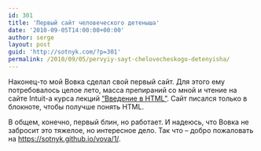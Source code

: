 ```yaml
---
id: 301
title: 'Первый сайт человеческого детеныша'
date: '2010-09-05T14:00:00+00:00'
author: serge
layout: post
guid: 'http://sotnyk.com/?p=301'
permalink: /2010/09/05/pervyiy-sayt-chelovecheskogo-detenyisha/
---
```


Наконец-то мой Вовка сделал свой первый сайт. Для этого ему потребовалось целое лето, масса препираний со мной и чтение на сайте Intuit-a курса лекций [“Введение в HTML”](http://www.intuit.ru/department/internet/htmlintro/). Сайт писался только в блокноте, чтобы получше понять HTML.

В общем, конечно, первый блин, но работает. И надеюсь, что Вовка не забросит это тяжелое, но интересное дело. Так что – добро пожаловать на <https://sotnyk.github.io/vova/1/>.